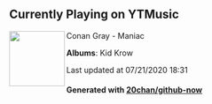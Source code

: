 ## Currently Playing on YTMusic

[<img align="left" width="100" src="https://lh3.googleusercontent.com/P40AFqu8aMn1KsONRp63llwR9wWc2FKjm-QbK2nzhQgpIEFsWu0hzYDr67WIJClBNzG4mb6prv6Eooj6Bg">](https://music.youtube.com/channel/UCDfnnzgPNShOXOYM9V4QIsQ)

Conan Gray - Maniac

**Albums**: Kid Krow

Last updated at 07/21/2020 18:31

#### Generated with [20chan/github-now](https://github.com/20chan/github-now)


<!--
**20chan/20chan** is a ✨ _special_ ✨ repository because its `README.md` (this file) appears on your GitHub profile.

Here are some ideas to get you started:

- 🔭 I’m currently working on ...
- 🌱 I’m currently learning ...
- 👯 I’m looking to collaborate on ...
- 🤔 I’m looking for help with ...
- 💬 Ask me about ...
- 📫 How to reach me: ...
- 😄 Pronouns: ...
- ⚡ Fun fact: ...
-->
